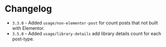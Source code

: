 # Changelog
* `3.3.0` - Added `usage/non-elementor-post` for count posts that not built with Elementor.
* `3.5.0` - Added `usage/library-details` add library details count for each post-type. 
